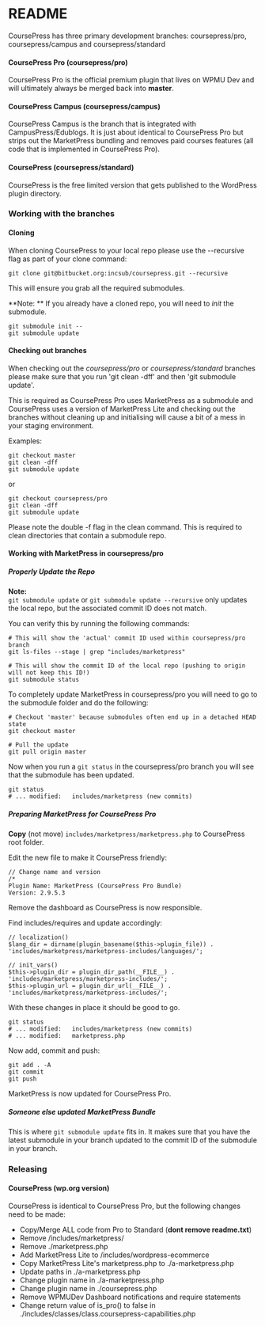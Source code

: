 # README #

CoursePress has three primary development branches: coursepress/pro, coursepress/campus and coursepress/standard  

#### CoursePress Pro (coursepress/pro)  

CoursePress Pro is the official premium plugin that lives on WPMU Dev and will ultimately always be merged back into **master**.

#### CoursePress Campus (coursepress/campus)  

CoursePress Campus is the branch that is integrated with CampusPress/Edublogs.  It is just about identical to CoursePress Pro but strips out the MarketPress bundling and removes paid courses features (all code that is implemented in CoursePress Pro).  

#### CoursePress (coursepress/standard)  

CoursePress is the free limited version that gets published to the WordPress plugin directory.

### Working with the branches

#### Cloning ####

When cloning CoursePress to your local repo please use the --recursive flag as part of your clone command:  

    git clone git@bitbucket.org:incsub/coursepress.git --recursive  

This will ensure you grab all the required submodules.  

**Note: ** If you already have a cloned repo, you will need to *init* the submodule.  

    git submodule init --   
    git submodule update  

#### Checking out branches  

When checking out the *coursepress/pro* or *coursepress/standard* branches please make sure that you run 'git clean -dff' and then 'git submodule update'.  

This is required as CoursePress Pro uses MarketPress as a submodule and CoursePress uses a version of MarketPress Lite and checking out the branches without cleaning up and initialising will cause a bit of a mess in your staging environment.

Examples:

    git checkout master  
    git clean -dff  
    git submodule update  

or  

    git checkout coursepress/pro  
    git clean -dff  
    git submodule update  

Please note the double -f flag in the clean command. This is required to clean directories that contain a submodule repo.  

#### Working with MarketPress in coursepress/pro  

##### Properly Update the Repo

**Note:**  
`git submodule update` or `git submodule update --recursive` only updates the local repo, but the associated commit ID does not match.  

You can verify this by running the following commands:  

    # This will show the 'actual' commit ID used within coursepress/pro branch
	git ls-files --stage | grep "includes/marketpress"
	
	# This will show the commit ID of the local repo (pushing to origin will not keep this ID!)  
	git submodule status  

To completely update MarketPress in coursepress/pro you will need to go to the submodule folder and do the following:  

    # Checkout 'master' because submodules often end up in a detached HEAD state  
	git checkout master  
	
	# Pull the update  
	git pull origin master  

Now when you run a `git status` in the coursepress/pro branch you will see that the submodule has been updated.

    git status
	# ... modified:   includes/marketpress (new commits)

##### Preparing MarketPress for CoursePress Pro

**Copy** (not move) `includes/marketpress/marketpress.php` to CoursePress root folder.  

Edit the new file to make it CoursePress friendly:  

    // Change name and version 
	/*  
	Plugin Name: MarketPress (CoursePress Pro Bundle)  
	Version: 2.9.5.3   

Remove the dashboard as CoursePress is now responsible.

Find includes/requires and update accordingly:  

    // localization()
	$lang_dir = dirname(plugin_basename($this->plugin_file)) . 'includes/marketpress/marketpress-includes/languages/';
	
	// init_vars()  
	$this->plugin_dir = plugin_dir_path(__FILE__) . 'includes/marketpress/marketpress-includes/';
	$this->plugin_url = plugin_dir_url(__FILE__) . 'includes/marketpress/marketpress-includes/';

With these changes in place it should be good to go.

    git status
	# ... modified:   includes/marketpress (new commits)
	# ... modified:   marketpress.php

Now add, commit and push:  

    git add . -A  
	git commit  
	git push  

MarketPress is now updated for CoursePress Pro.

##### Someone else updated MarketPress Bundle  

This is where `git submodule update` fits in. It makes sure that you have the latest submodule in your branch updated to the commit ID of the submodule in your branch.  


### Releasing

#### CoursePress (wp.org version)

CoursePress is identical to CoursePress Pro, but the following changes need to be made:  

* Copy/Merge ALL code from Pro to Standard (**dont remove readme.txt**)
* Remove /includes/marketpress/  
* Remove ./marketpress.php  
* Add MarketPress Lite to /includes/wordpress-ecommerce
* Copy MarketPress Lite's marketpress.php to ./a-marketpress.php  
* Update paths in ./a-marketpress.php  
* Change plugin name in ./a-marketpress.php  
* Change plugin name in ./coursepress.php  
* Remove WPMUDev Dashboard notifications and require statements  
* Change return value of is_pro() to false in ./includes/classes/class.coursepress-capabilities.php